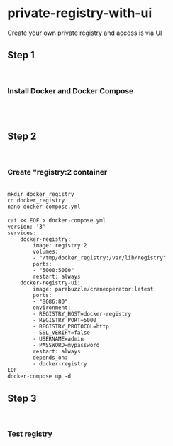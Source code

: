# private-registry-with-ui
Create your own private registry and access is via UI
<h2> Step 1 </h2><br>
<h3> Install Docker and Docker Compose </h3>
<br>
<br>
<h2> Step 2 </h2><br>
<h3> Create "registry:2 container </h3>
<br>
<code>mkdir docker_registry</code><br>
<code>cd docker_registry</code><br>
<code>nano docker-compose.yml</code><br>
<br>
<code>cat << EOF > docker-compose.yml
version: '3'
services:
    docker-registry:
        image: registry:2
        volumes:
        - "/tmp/docker_registry:/var/lib/registry"
        ports:
        - "5000:5000"
        restart: always
    docker-registry-ui:
        image: parabuzzle/craneoperator:latest
        ports:
        - "8086:80"
        environment:
        - REGISTRY_HOST=docker-registry
        - REGISTRY_PORT=5000
        - REGISTRY_PROTOCOL=http
        - SSL_VERIFY=false
        - USERNAME=admin
        - PASSWORD=mypassword
        restart: always
        depends_on:
        - docker-registry
EOF</code><br>
<code>docker-compose up -d</code>
<h2> Step 3</h2><br>
<h3> Test registry </h3>
<br>

